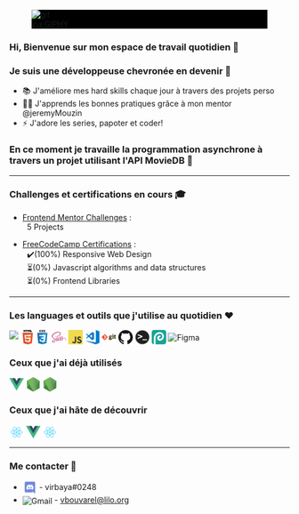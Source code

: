 <figure style="background:#000; width:'950px'; height:auto">
    <img alt="gif" title="gif" src="https://media.giphy.com/media/UcQSokPVOjz1eBX9G2/giphy.gif" width="480" height="480" class="giphy-embed">
    <figcaption><a href="https://giphy.com/gifs/gis-women-in-science-girls-stem-UcQSokPVOjz1eBX9G2">via GIPHY</a></p>
</figure>
    

### Hi, Bienvenue sur mon espace de travail quotidien 👋

### Je suis une développeuse chevronée en devenir 🙌

- 📚 J'améliore mes hard skills chaque jour à travers des projets perso 
- 👨‍🏫 J'apprends les bonnes pratiques grâce à mon mentor @jeremyMouzin
- ⚡ J'adore les series, papoter et coder!


### En ce moment je travaille la programmation asynchrone à travers un projet utilisant l'API MovieDB 🎥


---

### Challenges et certifications en cours 🎓

- [Frontend Mentor Challenges](https://www.frontendmentor.io/profile/VirginieBouvarel/solutions) :   
    &nbsp;&nbsp;5 Projects

- [FreeCodeCamp Certifications](https://www.freecodecamp.org/virbaya) :   
    &nbsp;&nbsp;✔️(100%) Responsive Web Design   
    &nbsp;&nbsp;⏳(0%) Javascript algorithms and data structures  
    &nbsp;&nbsp;⏳(0%) Frontend Libraries
   
   
---

### Les languages et outils que j'utilise au quotidien ❤️
![]("https://raw.githubusercontent.com/VirginieBouvarel/VirginieBouvarel/master/img/photopea.png")
<img align="center" alt="HTML5" title="HTML" width="26px" src="https://raw.githubusercontent.com/github/explore/80688e429a7d4ef2fca1e82350fe8e3517d3494d/topics/html/html.png" /><img align="center" alt="CSS3" title="CSS" width="26px" src="https://raw.githubusercontent.com/github/explore/80688e429a7d4ef2fca1e82350fe8e3517d3494d/topics/css/css.png" /> <img align="center" alt="Sass" title="Sass" width="26px" src="https://raw.githubusercontent.com/github/explore/80688e429a7d4ef2fca1e82350fe8e3517d3494d/topics/sass/sass.png" /> <img align="center" alt="JavaScript" title="Javascript" width="26px" src="https://raw.githubusercontent.com/github/explore/80688e429a7d4ef2fca1e82350fe8e3517d3494d/topics/javascript/javascript.png" /> <img align="center" alt="Visual Studio Code" title="VS Code" width="26px" src="https://raw.githubusercontent.com/github/explore/80688e429a7d4ef2fca1e82350fe8e3517d3494d/topics/visual-studio-code/visual-studio-code.png" /> <img align="center" alt="Git" title="Git" width="26px" src="https://raw.githubusercontent.com/github/explore/80688e429a7d4ef2fca1e82350fe8e3517d3494d/topics/git/git.png" /> <img align="center" alt="GitHub" title="Github" width="26px" src="https://raw.githubusercontent.com/github/explore/78df643247d429f6cc873026c0622819ad797942/topics/github/github.png" /> <img align="center" alt="Terminal" title="Terminal" width="26px" src="https://raw.githubusercontent.com/github/explore/80688e429a7d4ef2fca1e82350fe8e3517d3494d/topics/terminal/terminal.png" /> <img align="center" alt="Photopéa" title="Photopéa" width="26px" src="https://raw.githubusercontent.com/VirginieBouvarel/VirginieBouvarel/master/img/photopea.png" /> <img align="center" alt="Figma" title="Figma" width="26px" src="https://github.com/VirginieBouvarel/VirginieBouvarel/img/figma.svg" /> 

### Ceux que j'ai déjà utilisés 
<img align="center" alt="Angular 8" title="Angular 8" width="26px" src="https://raw.githubusercontent.com/github/explore/80688e429a7d4ef2fca1e82350fe8e3517d3494d/topics/vue/vue.png" /> <img align="center" alt="Node.js" title="Node.js" width="26px" src="https://raw.githubusercontent.com/github/explore/80688e429a7d4ef2fca1e82350fe8e3517d3494d/topics/nodejs/nodejs.png" /> <img align="center" alt="Express" title="Express" width="26px" src="https://raw.githubusercontent.com/github/explore/80688e429a7d4ef2fca1e82350fe8e3517d3494d/topics/nodejs/nodejs.png" />

### Ceux que j'ai hâte de découvrir 
<img align="center" alt="React" title="React" width="26px" src="https://raw.githubusercontent.com/github/explore/80688e429a7d4ef2fca1e82350fe8e3517d3494d/topics/react/react.png" /> <img align="center" alt="Vue.js" title="Vue.js" width="26px" src="https://raw.githubusercontent.com/github/explore/80688e429a7d4ef2fca1e82350fe8e3517d3494d/topics/vue/vue.png" /> <img align="center" alt="Jest" title="Jest" width="26px" src="https://raw.githubusercontent.com/github/explore/80688e429a7d4ef2fca1e82350fe8e3517d3494d/topics/react/react.png" /> 

---

### Me contacter 💬

- <img align="center" alt="Discord" title="Discord" width="26px" src="https://raw.githubusercontent.com/github/explore/80688e429a7d4ef2fca1e82350fe8e3517d3494d/topics/discord/discord.png" /> - virbaya#0248  
- <img align="center" alt="Gmail" title="Email" width="26px" src="https://i.imgur.com/z4nhZMh.png" /> - vbouvarel@lilo.org


